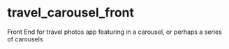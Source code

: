 # travel_carousel_front

Front End for travel photos app featuring in a carousel, or perhaps a series of carousels
